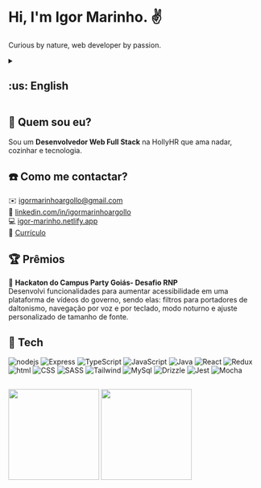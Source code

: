 # Hi, I'm Igor Marinho. :v:
  Curious by nature, web developer by passion.
  
  <details>
  <summary><h2>:us: English</h2></summary>
    
 ## 🤔 Who am I?
 I am a **Full Stack Web Developer** at HollyHR who loves swimming, cooking and technology.<br>
 
## :phone: How to contact me?
 :envelope:<a mailto="igormarinhoargollo@gmail.com"> igormarinhoargollo@gmail.com<a> <br>
 :briefcase: <a href="https://www.linkedin.com/in/igormarinhoargollo/"> linkedin.com/in/igormarinhoargollo<a><br>
 :computer: <a href="https://igor-marinho.netlify.app/"> igor-marinho.netlify.app<a><br>
 📄 <a href="CV-Igor-Marinho-Dev-en.pdf" download> Resume<a>
 
  
## :trophy: Awards
  :3rd_place_medal: <b>Campus Party Hackaton in Goiás - RNP Challenge</b> <br>
     I worked to improve the acessibility of a government cideo platform by developing features such: colorblind filters, keyboard and voice-activated navigation, dark mode, and font size personal adjustment.
    
  ##
  
 
  </details>
  
 ## 🤔 Quem sou eu? <br>
 Sou um **Desenvolvedor Web Full Stack** na HollyHR que ama nadar, cozinhar e tecnologia. <br>
 
## :phone: Como me contactar?
 :envelope:<a mailto="igormarinhoargollo@gmail.com"> igormarinhoargollo@gmail.com<a> <br>
 :briefcase: <a href="https://www.linkedin.com/in/igormarinhoargollo/"> linkedin.com/in/igormarinhoargollo<a><br>
 :computer: <a href="https://igor-marinho.netlify.app/"> igor-marinho.netlify.app<a><br>
 📄 <a href="CV-Igor-Marinho-Dev.pdf" download> Currículo <a>

  
## :trophy: Prêmios
  :3rd_place_medal: <b>Hackaton do Campus Party Goiás- Desafio RNP</b> <br>
     Desenvolvi funcionalidades para aumentar acessibilidade em uma plataforma de vídeos do governo, sendo elas: filtros para portadores de daltonismo, navegação por voz e por teclado, modo noturno e ajuste personalizado de tamanho de fonte.
  
## :notebook: Tech
<div display="flex">
<img alt="nodejs" src="https://img.shields.io/badge/Node%20js-339933?style=for-the-badge&logo=nodedotjs&logoColor=white" />
<img alt="Express" src="https://img.shields.io/badge/Express%20js-000000?style=for-the-badge&logo=express&logoColor=white"/>
<mg alt="Next" src="https://img.shields.io/badge/Next-black?style=for-the-badge&logo=next.js&logoColor=white"/>
<img alt="TypeScript" src="https://img.shields.io/badge/TypeScript-007ACC?style=for-the-badge&logo=typescript&logoColor=white"/>
<img alt="JavaScript" src="https://img.shields.io/badge/JavaScript-323330?style=for-the-badge&logo=javascript&logoColor=F7DF1E" />
<img alt="Java" src="https://img.shields.io/badge/Java-ED8B00?style=for-the-badge&logo=openjdk&logoColor=white"/>
<img alt="React" src="https://img.shields.io/badge/React-20232A?style=for-the-badge&logo=react&logoColor=61DAFB" />
<img alt="Redux" src="https://img.shields.io/badge/Redux-593D88?style=for-the-badge&logo=redux&logoColor=white" />
<img alt="html" src="https://img.shields.io/badge/HTML5-E34F26?style=for-the-badge&logo=html5&logoColor=white" />  
<img alt="CSS" src="https://img.shields.io/badge/CSS3-1572B6?style=for-the-badge&logo=css3&logoColor=white" />
<img alt="SASS" src="https://img.shields.io/badge/Sass-CC6699?style=for-the-badge&logo=sass&logoColor=white" />
<img alt="Tailwind" src="https://img.shields.io/badge/tailwindcss-%2338B2AC.svg?style=for-the-badge&logo=tailwind-css&logoColor=white" />
<img alt="MySql" src="https://img.shields.io/badge/MySQL-005C84?style=for-the-badge&logo=mysql&logoColor=white"/>
<img alt="Drizzle" src="https://img.shields.io/badge/drizzle-C5F74F?style=for-the-badge&logo=drizzle&logoColor=black"/>
<img alt="Jest" src="https://img.shields.io/badge/Jest-C21325?style=for-the-badge&logo=jest&logoColor=white" />
<img alt="Mocha" src="https://img.shields.io/badge/Mocha-8D6748?style=for-the-badge&logo=Mocha&logoColor=white"/>
</div>

##

<div>
  <a href="https://beacons.ai/IgorMarinhoArgollo"> </a>
  <img height="180em" src="https://github-readme-stats.vercel.app/api?username=IgorMarinhoArgollo&show_icons=true&theme=dark&include_all_commits=true&count_private=true"/>
  <img height="180em" src="https://github-readme-stats.vercel.app/api/top-langs/?username=IgorMarinhoArgollo&layout=compact&langs_count=16&theme=dark"/>
</div>

  
  ##
   
  

